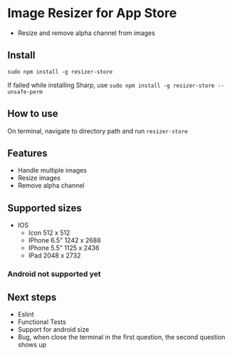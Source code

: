 # Image Resizer for App Store

- Resize and remove alpha channel from images

## Install
``sudo npm install -g resizer-store ``

If failed while installing Sharp, use
``sudo npm install -g resizer-store --unsafe-perm``

## How to use

On terminal, navigate to directory path and run
`` resizer-store ``

## Features
- Handle multiple images
- Resize images
- Remove alpha channel

## Supported sizes
- IOS
  - Icon 512 x 512
  - IPhone 6.5" 1242 x 2688
  - IPhone 5.5" 1125 x 2436
  - IPad 2048 x 2732

### Android not supported yet


## Next steps
- Eslint
- Functional Tests
- Support for android size
- Bug, when close the terminal in the first question, the second question shows up